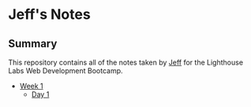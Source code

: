 # Jeff's Notes
## Summary

This repository contains all of the notes taken by [Jeff](https://github.com/jeffreycao1998) for the Lighthouse Labs Web Development Bootcamp.

* [Week 1](/Week_1)
  * [Day 1](/Week_1/Day_1)